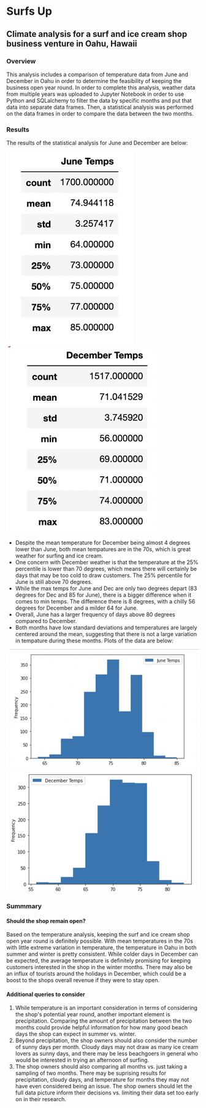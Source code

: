 # Surfs Up
## Climate analysis for a surf and ice cream shop business venture in Oahu, Hawaii
### Overview
This analysis includes a comparison of temperature data from June and December in Oahu in order to determine the feasibility of keeping the business open year round. In order to complete this analysis, weather data from multiple years was uploaded to Jupyter Notebook in order to use Python and SQLalchemy to filter the data by specific months and put that data into separate data frames. Then, a statistical analysis was performed on the data frames in order to compare the data between the two months.

### Results
The results of the statistical analysis for June and December are below:

![June_Summary](images/June_Summary.png) ![Dec_Summmary](images/Dec_Summary.png)

- Despite the mean temperature for December being almost 4 degrees lower than June, both mean tempatures are in the 70s, which is great weather for surfing and ice cream.
- One concern with December weather is that the temperature at the 25% percentile is lower than 70 degrees, which means there will certainly be days that may be too cold to draw customers. The 25% percentile for June is still above 70 degrees.
- While the max temps for June and Dec are only two degrees depart (83 degrees for Dec and 85 for June), there is a bigger difference when it comes to min temps. The difference there is 8 degrees, with a chilly 56 degrees for December and a milder 64 for June.
- Overall, June has a larger frequency of days above 80 degrees compared to December.
- Both months have low standard deviations and temperatures are largely centered around the mean, suggesting that there is not a large variation in tempature during these months. Plots of the data are below:

![June_plot](images/June_plot.png) ![December_plot](images/December_plot.png)

### Summmary 

#### Should the shop remain open?
Based on the temperature analysis, keeping the surf and ice cream shop open year round is definitely possible. With mean temperatures in the 70s with little extreme variation in temperature, the temperature in Oahu in both summer and winter is pretty consistent. While colder days in December can be expected, the average temperature is definitely promising for keeping customers interested in the shop in the winter months. There may also be an influx of tourists around the holidays in December, which could be a boost to the shops overall revenue if they were to stay open. 

#### Additional queries to consider
1. While temperature is an important consideration in terms of considering the shop's potential year round, another important element is precipitation. Comparing the amount of precipitation between the two months could provide helpful information for how many good beach days the shop can expect in summer vs. winter.
2. Beyond precipitation, the shop owners should also consider the number of sunny days per month. Cloudy days may not draw as many ice cream lovers as sunny days, and there may be less beachgoers in general who would be interested in trying an afternoon of surfing.
3. The shop owners should also comparing all months vs. just taking a sampling of two months. There may be suprising results for precipitation, cloudy days, and temperature for months they may not have even considered being an issue. The shop owners should let the full data picture inform their decisions vs. limiting their data set too early on in their research.


